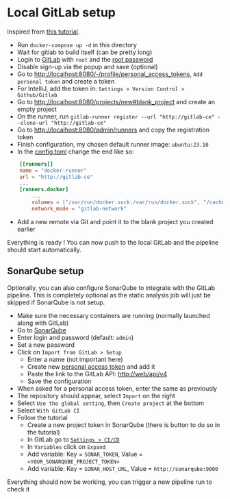 # Local GitLab setup

Inspired from [this tutorial](https://www.czerniga.it/2021/11/14/how-to-install-gitlab-using-docker-compose/).

- Run `docker-compose up -d` in this directory
- Wait for gitlab to build itself (can be pretty long)
- Login to [GitLab](http://localhost:8080) with `root` and the [root password](./secret.env)
- Disable sign-up via the popup and save (optional)
- Go to [http://localhost:8080/-/profile/personal_access_tokens](http://localhost:8080/-/profile/personal_access_tokens), `Add personal token` and create a token
- For IntelliJ, add the token in: `Settings > Version Control > Github/Gitlab`
- Go to [http://localhost:8080/projects/new#blank_project](http://localhost:8080/projects/new#blank_project) and create an empty project
- On the runner, run `gitlab-runner register --url "http://gitlab-ce" --clone-url "http://gitlab-ce"`
- Go to [http://localhost:8080/admin/runners](http://localhost:8080/admin/runners) and copy the registration token
- Finish configuration, my chosen default runner image: `ubuntu:23.10`
- In the [config.toml](./gitlab-runner/config.toml) change the end like so:
```toml
    [[runners]]
    name = "docker-runner"
    url = "http://gitlab-ce"
    ...
    [runners.docker]
        ...
        volumes = ["/var/run/docker.sock:/var/run/docker.sock", "/cache"]
        network_mode = "gitlab-network"
```
- Add a new remote via Git and point it to the blank project you created earlier

Everything is ready ! You can now push to the local GitLab and the pipeline should start automatically.

## SonarQube setup

Optionally, you can also configure SonarQube to integrate with the GitLab pipeline.
This is completely optional as the static analysis job will just be skipped if SonarQube is not setup.

- Make sure the necessary containers are running (normally launched along with GitLab)
- Go to [SonarQube](http://localhost:9000)
- Enter login and password (default: `admin`)
- Set a new password
- Click on `Import from GitLab > Setup`
  - Enter a name (not important here)
  - Create new [personal access token](http://localhost:8080/-/profile/personal_access_tokens) and add it
  - Paste the link to the GitLab API: [http://web/api/v4](http://web/api/v4)
  - Save the configuration
- When asked for a personal access token, enter the same as previously
- The repository should appear, select `Import` on the right
- Select `Use the global setting`, then `Create project` at the bottom
- Select `With GitLab CI`
- Follow the tutorial
  - Create a new project token in SonarQube (there is button to do so in the tutorial)
  - In GitLab go to [`Settings > CI/CD`](http://localhost:8080/admin/application_settings/ci_cd)
  - In `Variables` click on `Expand`
  - Add variable: Key = `SONAR_TOKEN`, Value = `<YOUR_SONARQUBE_PROJECT_TOKEN>`
  - Add variable: Key = `SONAR_HOST_URL`, Value = `http://sonarqube:9000`

Everything should now be working, you can trigger a new pipeline run to check it